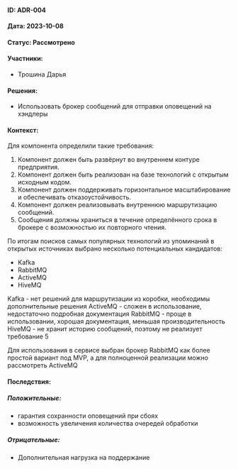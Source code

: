 #### ID: ADR-004

#### Дата: 2023-10-08

#### Статус: Рассмотрено

#### Участники:
* Трошина Дарья

#### Решения:
* Использовать брокер сообщений для отправки оповещений на хэндлеры

#### Контекст:
Для компонента определили такие требования:
1. Компонент должен быть развёрнут во внутреннем контуре предприятия.
2. Компонент должен быть реализован на базе технологий с открытым исходным кодом.
3. Компонент должен поддерживать горизонтальное масштабирование и обеспечивать отказоустойчивость.
4. Компонент должен реализовывать внутреннюю маршрутизацию сообщений.
5. Сообщения должны храниться в течение определённого срока в брокере с возможностью их повторного чтения.

По итогам поисков самых популярных технологий из упоминаний в открытых источниках выбрано несколько потенциальных кандидатов:
* Kafka
* RabbitMQ
* ActiveMQ
* HiveMQ

Kafka - нет решений для маршрутизации из коробки, необходимы дополнительные решения
ActiveMQ - сложен в использование, недостаточно подробная документация
RabbitMQ - проще в использовании, хорошая документация, меньшая производительность
HiveMQ - не хранит историю сообщений, поэтому не реализует требование 5

Для использования в сервисе выбран брокер RabbitMQ как более простой вариант под MVP,
а для полноценной реализации можно рассмотреть ActiveMQ 


#### Последствия:
##### Положительные:
* гарантия сохранности оповещений при сбоях
* возможность увеличения количества очередей обработки

##### Отрицательные:
* Дополнительная нагрузка на поддержание